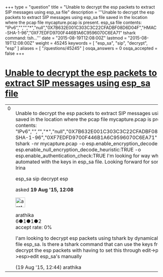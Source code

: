 +++
type = "question"
title = "Unable to decrypt the esp packets to extract SIP messages using esp_sa file"
description = '''Unable to decrypt the esp packets to extract SIP messages using esp_sa file saved in the location where the pcap file mycapture.pcap is present. esp_sa file contents: &quot;IPv6&quot;,&quot;&quot;,&quot;&quot;,&quot;*&quot;,&quot;null&quot;,&quot;0X7B632E001C303C3C22CFADBF08D6D04F&quot;,&quot;HMAC-SHA-1-96&quot;,&quot;0XF7EDFD9700F446B1A6C9596070C6EA71&quot; tshark command: tsh...'''
date = "2015-08-19T12:08:00Z"
lastmod = "2015-08-19T12:08:00Z"
weight = 45245
keywords = [ "esp_sa", "sip", "decrypt", "esp" ]
aliases = [ "/questions/45245" ]
osqa_answers = 0
osqa_accepted = false
+++

<div class="headNormal">

# [Unable to decrypt the esp packets to extract SIP messages using esp\_sa file](/questions/45245/unable-to-decrypt-the-esp-packets-to-extract-sip-messages-using-esp_sa-file)

</div>

<div id="main-body">

<div id="askform">

<table id="question-table" style="width:100%;"><colgroup><col style="width: 50%" /><col style="width: 50%" /></colgroup><tbody><tr class="odd"><td style="width: 30px; vertical-align: top"><div class="vote-buttons"><div id="post-45245-score" class="post-score" title="current number of votes">0</div><div id="favorite-count" class="favorite-count"></div></div></td><td><div id="item-right"><div class="question-body"><p>Unable to decrypt the esp packets to extract SIP messages using esp_sa file saved in the location where the pcap file mycapture.pcap is present. esp_sa file contents: "IPv6","<em>","</em>","*","null","0X7B632E001C303C3C22CFADBF08D6D04F","HMAC-SHA-1-96","0XF7EDFD9700F446B1A6C9596070C6EA71" tshark command: tshark -nr mycapture.pcap -o esp.enable_encryption_decode:TRUE -o esp.enable_null_encryption_decode_heuristic:TRUE -o esp.enable_authentication_check:TRUE I'm looking for way where this can be automated with the keys in esp_sa file. Looking forward for some help. Thanks, Irina</p></div><div id="question-tags" class="tags-container tags">esp_sa sip decrypt esp</div><div id="question-controls" class="post-controls"></div><div class="post-update-info-container"><div class="post-update-info post-update-info-user"><p>asked <strong>19 Aug '15, 12:08</strong></p><img src="https://secure.gravatar.com/avatar/3d5d279732303c06833e3022cc6f5443?s=32&amp;d=identicon&amp;r=g" class="gravatar" width="32" height="32" alt="arathika&#39;s gravatar image" /><p>arathika<br />
<span class="score" title="6 reputation points">6</span><span title="1 badges"><span class="badge1">●</span><span class="badgecount">1</span></span><span title="1 badges"><span class="silver">●</span><span class="badgecount">1</span></span><span title="2 badges"><span class="bronze">●</span><span class="badgecount">2</span></span><br />
<span class="accept_rate" title="Rate of the user&#39;s accepted answers">accept rate:</span> <span title="arathika has no accepted answers">0%</span></p></div></div><div id="comments-container-45245" class="comments-container"><span id="45247"></span><div id="comment-45247" class="comment"><div id="post-45247-score" class="comment-score"></div><div class="comment-text"><p>I'am looking to decrypt esp packets using tshark by dynamically generating the file esp_sa. Is there a tshark command that can use the keys from esp_sa file and decrypt the esp packets with having to set this through edit-&gt;preference-&gt;esp&gt;edit esp_sa's manually</p></div><div id="comment-45247-info" class="comment-info"><span class="comment-age">(19 Aug '15, 12:44)</span> arathika</div></div></div><div id="comment-tools-45245" class="comment-tools"></div><div class="clear"></div><div id="comment-45245-form-container" class="comment-form-container"></div><div class="clear"></div></div></td></tr></tbody></table>

</div>

</div>


